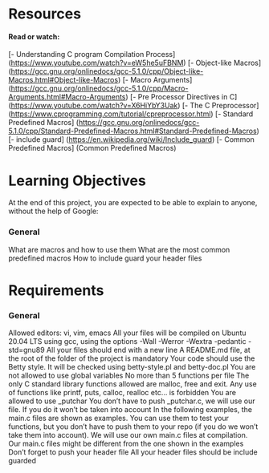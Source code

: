 # Resources

#### Read or watch:

[- Understanding C program Compilation Process] (https://www.youtube.com/watch?v=eW5he5uFBNM)
[- Object-like Macros] (https://gcc.gnu.org/onlinedocs/gcc-5.1.0/cpp/Object-like-Macros.html#Object-like-Macros)
[- Macro Arguments] (https://gcc.gnu.org/onlinedocs/gcc-5.1.0/cpp/Macro-Arguments.html#Macro-Arguments)
[- Pre Processor Directives in C] (https://www.youtube.com/watch?v=X6HiYbY3Uak)
[- The C Preprocessor] (https://www.cprogramming.com/tutorial/cpreprocessor.html)
[- Standard Predefined Macros] (https://gcc.gnu.org/onlinedocs/gcc-5.1.0/cpp/Standard-Predefined-Macros.html#Standard-Predefined-Macros)
[- include guard] (https://en.wikipedia.org/wiki/Include_guard)
[- Common Predefined Macros] (Common Predefined Macros)

# Learning Objectives

At the end of this project, you are expected to be able to explain to anyone, without the help of Google:

### General

What are macros and how to use them
What are the most common predefined macros
How to include guard your header files

# Requirements

### General

Allowed editors: vi, vim, emacs
All your files will be compiled on Ubuntu 20.04 LTS using gcc, using the options -Wall -Werror -Wextra -pedantic -std=gnu89
All your files should end with a new line
A README.md file, at the root of the folder of the project is mandatory
Your code should use the Betty style. It will be checked using betty-style.pl and betty-doc.pl
You are not allowed to use global variables
No more than 5 functions per file
The only C standard library functions allowed are malloc, free and exit. Any use of functions like printf, puts, calloc, realloc etc… is forbidden
You are allowed to use _putchar
You don’t have to push _putchar.c, we will use our file. If you do it won’t be taken into account
In the following examples, the main.c files are shown as examples. You can use them to test your functions, but you don’t have to push them to your repo (if you do we won’t take them into account). We will use our own main.c files at compilation. Our main.c files might be different from the one shown in the examples
Don’t forget to push your header file
All your header files should be include guarded
